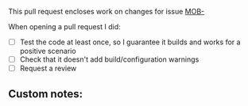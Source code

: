 This pull request encloses work on changes for issue [MOB-](https://rakutenintelligence.atlassian.net/browse/MOB-)

When opening a pull request I did:

- [ ] Test the code at least once, so I guarantee it builds and works for a positive scenario
- [ ] Check that it doesn't add build/configuration warnings
- [ ] Request a review

Custom notes:
-
